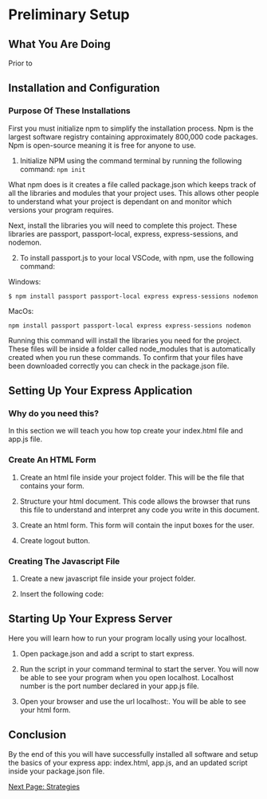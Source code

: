 # Preliminary Setup

## What You Are Doing
Prior to
<!-- Brief intro to describe what you will do in this section -->
<!-- Installing libraries, setting up your express app -->
<!-- Set up html page with the form that you will use -->

## Installation and Configuration
<!-- add sessions to this page  line 76 -->

### Purpose Of These Installations

First you must initialize npm to simplify the installation process. Npm is the largest software registry containing approximately 800,000 code packages. Npm is open-source meaning it is free for anyone to use.

1. Initialize NPM using the command terminal by running the following command:
`npm init`

What npm does is it creates a file called package.json which keeps track of all the libraries and modules that your project uses. This allows other people to understand what your project is dependant on and monitor which versions your program requires.

Next, install the libraries you will need to complete this project. These libraries are passport, passport-local, express, express-sessions, and nodemon.

2. To install passport.js to your local VSCode, with npm, use the following command:
<!-- Double check the code -->
Windows:

`$ npm install passport passport-local express express-sessions nodemon`
<!-- screenshot of terminal with the code -->

MacOs:

`npm install passport passport-local express express-sessions nodemon`
<!-- screenshot of terminal with the code -->

Running this command will install the libraries you need for the project. These files will be inside a folder called node_modules that is automatically created when you run these commands. To confirm that your files have been downloaded correctly you can check in the package.json file.
<!-- Why nodemon -->
<!-- screenshot of package.json file -->

## Setting Up Your Express Application

### Why do you need this?
<!-- Introduce this section -->
In this section we will teach you how top create your index.html file and app.js file.

### Create An HTML Form

1. Create an html file inside your project folder.
This will be the file that contains your form.
<!-- Note: can be named whatever you would like however we will be referring to it as index.html -->
<!-- screenshot of file directory -->

2. Structure your html document.
This code allows the browser that runs this file to understand and interpret any code you write in this document.
<!-- link to html documentation -->
<!-- Note: vscode shortcut ! + enter will set your template -->
<!-- screenshot of environment with forms -->

3. Create an html form.
This form will contain the input boxes for the user.
<!-- screenshot of form -->
<!-- needs input for username and password also a submit button -->
<!-- can break down individual steps for form creation -->

4. Create logout button.

### Creating The Javascript File

1. Create a new javascript file inside your project folder.
<!-- Note: can be named whatever you would like however we will be referring to it as app.js -->
<!-- screenshot of the folder directory -->

2. Insert the following code:
<!-- code block with express app -->
<!-- code block with the server information -->
<!-- Note: for more advanced users separate your code blocks into an app.js and have your server code in a sep file -->
<!-- provide explanation after code block -->

<!-- add sessions here -->

## Starting Up Your Express Server

Here you will learn how to run your program locally using your localhost.

1. Open package.json and add a script to start express.
<!-- screenshot of the package.json with the start -->
<!-- include feedback statement explaining how the script works -->
  <!-- One statement that equals the whole command to run the project -->

2. Run the script in your command terminal to start the server.
You will now be able to see your program when you open localhost<num>. Localhost number is the port number declared in your app.js file.
<!-- screenshot of the port number in app.js -->

3. Open your browser and use the url localhost:<num>.
You will be able to see your html form.
<!-- screenshot of browser with inputs -->

## Conclusion

By the end of this you will have successfully installed all software and setup the basics of your express app: index.html, app.js, and an updated script inside your package.json file.
<!-- What success looks like at each step(Screenshots of terminal) -->

[Next Page: Strategies](/strategies)
